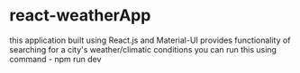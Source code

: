 # react-weatherApp
this application built using React.js and Material-UI provides functionality of searching for a city's weather/climatic conditions
you can run this using command - npm run dev
